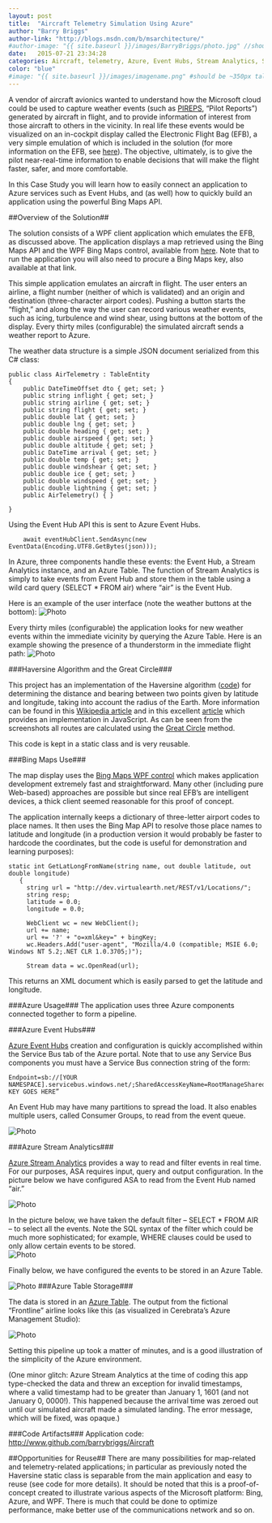 ```yaml
---
layout: post
title:  "Aircraft Telemetry Simulation Using Azure"
author: "Barry Briggs"
author-link: "http://blogs.msdn.com/b/msarchitecture/"
#author-image: "{{ site.baseurl }}/images/BarryBriggs/photo.jpg" //should be square dimensions
date:   2015-07-21 23:34:28
categories: Aircraft, telemetry, Azure, Event Hubs, Stream Analytics, Storage
color: "blue"
#image: "{{ site.baseurl }}/images/imagename.png" #should be ~350px tall
---
```


A vendor of aircraft avionics wanted to understand how the Microsoft cloud could be used to capture weather events (such as [PIREPS](http://aviationweather.gov/airep), “Pilot Reports”) generated by aircraft in flight, and to provide information of interest from those aircraft to others in the vicinity. In real life these events would be visualized on an in-cockpit display called the Electronic Flight Bag (EFB), a very simple emulation of which is included in the solution (for more information on the EFB, see [here](https://en.wikipedia.org/wiki/Electronic_flight_bag)). The objective, ultimately, is to give the pilot near-real-time information to enable decisions that will make the flight faster, safer, and more comfortable. 

In this Case Study you will learn how to easily connect an application to Azure services such as Event Hubs, and (as well) how to quickly build an application using the powerful Bing Maps API.

##Overview of the Solution##

The solution consists of a WPF client application which emulates the EFB, as discussed above. The application displays a map retrieved using the Bing Maps API and the WPF Bing Maps control, available from [here](http://www.microsoft.com/maps/choose-your-bing-maps-API.aspx). Note that to run the application you will also need to procure a Bing Maps key, also available at that link.
 
This simple application emulates an aircraft in flight. The user enters an airline, a flight number (neither of which is validated) and an origin and destination (three-character airport codes). Pushing a button starts the “flight,” and along the way the user can record various weather events, such as icing, turbulence and wind shear, using buttons at the bottom of the display. Every thirty miles (configurable) the simulated aircraft sends a weather report to Azure. 

The weather data structure is a simple JSON document serialized from this C# class:

    public class AirTelemetry : TableEntity
    {
        public DateTimeOffset dto { get; set; }
        public string inflight { get; set; }
        public string airline { get; set; }
        public string flight { get; set; }
        public double lat { get; set; }
        public double lng { get; set; }
        public double heading { get; set; }
        public double airspeed { get; set; }
        public double altitude { get; set; }
        public DateTime arrival { get; set; }
        public double temp { get; set; }
        public double windshear { get; set; }
        public double ice { get; set; }
        public double windspeed { get; set; }
        public double lightning { get; set; }
        public AirTelemetry() { }

    }

Using the Event Hub API this is sent to Azure Event Hubs.
 
        await eventHubClient.SendAsync(new EventData(Encoding.UTF8.GetBytes(json)));

In Azure, three components handle these events: the Event Hub, a Stream Analytics instance, and an Azure Table. The function of Stream Analytics is simply to take events from Event Hub and store them in the table using a wild card query (SELECT * FROM air) where “air” is the Event Hub.

Here is an example of the user interface (note the weather buttons at the bottom):
![Photo]({{site.baseurl}}/images/2015-08-31-Aircraft-Telemetry-images/Fig1.png)


Every thirty miles (configurable) the application looks for new weather events within the immediate vicinity by querying the Azure Table. Here is an example showing the presence of a thunderstorm in the immediate flight path:
![Photo]({{site.baseurl}}/images/2015-08-31-Aircraft-Telemetry-images/Fig2.png)

###Haversine Algorithm and the Great Circle###

This project has an implementation of the Haversine algorithm ([code](https://github.com/barrybriggs/aircraft/blob/master/Plane/Haversine.cs)) for determining the distance and bearing between two points given by latitude and longitude, taking into account the radius of the Earth. More information can be found in this [Wikipedia article](https://en.wikipedia.org/wiki/Haversine_formula) and in this excellent [article](http://www.movable-type.co.uk/scripts/latlong.html) which provides an implementation in JavaScript. As can be seen from the screenshots all routes are calculated using the [Great Circle](https://en.wikipedia.org/wiki/Great_circle) method. 

This code is kept in a static class and is very reusable. 

###Bing Maps Use###

The map display uses the [Bing Maps WPF control](http://msdn.microsoft.com/en-us/library/hh750210.aspx) which makes application development extremely fast and straightforward. Many other (including pure Web-based) approaches are possible but since real EFB’s are intelligent devices, a thick client seemed reasonable for this proof of concept. 

The application internally keeps a dictionary of three-letter airport codes to place names. It then uses the Bing Map API to resolve those place names to latitude and longitude (in a production version it would probably be faster to hardcode the coordinates, but the code is useful for demonstration and learning purposes):

    static int GetLatLongFromName(string name, out double latitude, out double longitude)
       {
         string url = "http://dev.virtualearth.net/REST/v1/Locations/";
         string resp;
         latitude = 0.0;
         longitude = 0.0;

         WebClient wc = new WebClient();
         url += name;
         url += '?' + "o=xml&key=" + bingKey;
         wc.Headers.Add("user-agent", "Mozilla/4.0 (compatible; MSIE 6.0; Windows NT 5.2;.NET CLR 1.0.3705;)");

         Stream data = wc.OpenRead(url);

This returns an XML document which is easily parsed to get the latitude and longitude.

###Azure Usage###
The application uses three Azure components connected together to form a pipeline.

###Azure Event Hubs###

[Azure Event Hubs](http://azure.microsoft.com/en-us/services/event-hubs/) creation and configuration is quickly accomplished within the Service Bus tab of the Azure portal. Note that to use any Service Bus components you must have a Service Bus connection string of the form:

    Endpoint=sb://[YOUR NAMESPACE].servicebus.windows.net/;SharedAccessKeyName=RootManageSharedAccessKey;SharedAccessKey=”YOUR KEY GOES HERE”

An Event Hub may have many partitions to spread the load. It also enables multiple users, called Consumer Groups, to read from the event queue.

![Photo]({{site.baseurl}}/images/2015-08-31-Aircraft-Telemetry-images/Fig3.png)


###Azure Stream Analytics###

[Azure Stream Analytics](http://azure.microsoft.com/en-us/services/stream-analytics/) provides a way to read and filter events in real time. For our purposes, ASA requires input, query and output configuration. In the picture below we have configured ASA to read from the Event Hub named “air.”

![Photo]({{site.baseurl}}/images/2015-08-31-Aircraft-Telemetry-images/Fig4.png)
 
In the picture below, we have taken the default filter – SELECT * FROM AIR – to select all the events. Note the SQL syntax of the filter which could be much more sophisticated; for example, WHERE clauses could be used to only allow certain events to be stored.  
![Photo]({{site.baseurl}}/images/2015-08-31-Aircraft-Telemetry-images/Fig5.png)
 
Finally below, we have configured the events to be stored in an Azure Table. 

![Photo]({{site.baseurl}}/images/2015-08-31-Aircraft-Telemetry-images/Fig6.png)
###Azure Table Storage###
 
The data is stored in an [Azure Table](http://azure.microsoft.com/en-us/services/storage/). The output from the fictional “Frontline” airline looks like this (as visualized in Cerebrata’s Azure Management Studio):

![Photo]({{site.baseurl}}/images/2015-08-31-Aircraft-Telemetry-images/Fig7.png)
 
Setting this pipeline up took a matter of minutes, and is a good illustration of the simplicity of the Azure environment. 

(One minor glitch: Azure Stream Analytics at the time of coding this app type-checked the data and threw an exception for invalid timestamps, where a valid timestamp had to be greater than January 1, 1601 (and not January 0, 0000!). This happened because the arrival time was zeroed out until our simulated aircraft made a simulated landing. The error message, which will be fixed, was opaque.) 

###Code Artifacts###
Application code: [http://www.github.com/barrybriggs/Aircraft ](http://www.github.com/barrybriggs/Aircraft)

##Opportunities for Reuse##
There are many possibilities for map-related and telemetry-related applications; in particular as previously noted the Haversine static class is separable from the main application and easy to reuse (see code for more details). 
It should be noted that this is a proof-of-concept created to illustrate various aspects of the Microsoft platform: Bing, Azure, and WPF. There is much that could be done to optimize performance, make better use of the communications network and so on.
